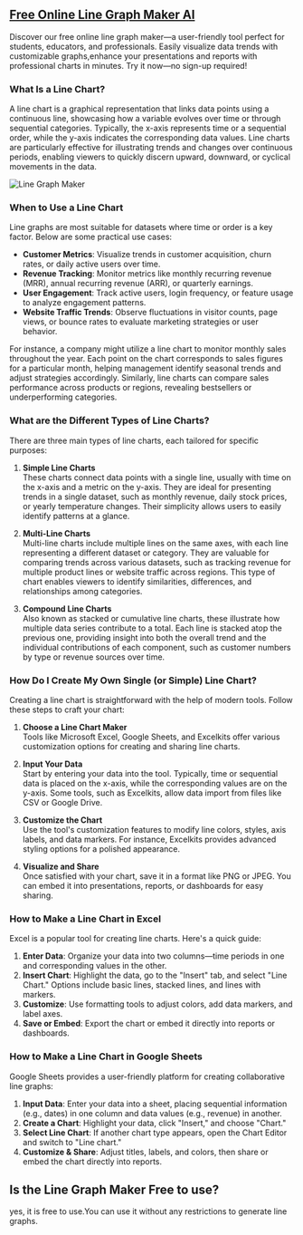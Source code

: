 ## [Free Online Line Graph Maker AI](https://graph-maker.online/)

Discover our free online line graph maker—a user-friendly tool perfect for students, educators, and professionals. Easily visualize data trends with customizable graphs,enhance your presentations and reports with professional charts in minutes. Try it now—no sign-up required!

### What Is a Line Chart?  
A line chart is a graphical representation that links data points using a continuous line, showcasing how a variable evolves over time or through sequential categories. Typically, the x-axis represents time or a sequential order, while the y-axis indicates the corresponding data values. Line charts are particularly effective for illustrating trends and changes over continuous periods, enabling viewers to quickly discern upward, downward, or cyclical movements in the data.

![Line Graph Maker](https://graph-maker.online/images/Line-Graph-Maker.jpg)

### When to Use a Line Chart  
Line graphs are most suitable for datasets where time or order is a key factor. Below are some practical use cases:  

- **Customer Metrics**: Visualize trends in customer acquisition, churn rates, or daily active users over time.  
- **Revenue Tracking**: Monitor metrics like monthly recurring revenue (MRR), annual recurring revenue (ARR), or quarterly earnings.  
- **User Engagement**: Track active users, login frequency, or feature usage to analyze engagement patterns.  
- **Website Traffic Trends**: Observe fluctuations in visitor counts, page views, or bounce rates to evaluate marketing strategies or user behavior.  

For instance, a company might utilize a line chart to monitor monthly sales throughout the year. Each point on the chart corresponds to sales figures for a particular month, helping management identify seasonal trends and adjust strategies accordingly. Similarly, line charts can compare sales performance across products or regions, revealing bestsellers or underperforming categories.  

### What are the Different Types of Line Charts?  
There are three main types of line charts, each tailored for specific purposes:  

1. **Simple Line Charts**  
   These charts connect data points with a single line, usually with time on the x-axis and a metric on the y-axis. They are ideal for presenting trends in a single dataset, such as monthly revenue, daily stock prices, or yearly temperature changes. Their simplicity allows users to easily identify patterns at a glance.  

2. **Multi-Line Charts**  
   Multi-line charts include multiple lines on the same axes, with each line representing a different dataset or category. They are valuable for comparing trends across various datasets, such as tracking revenue for multiple product lines or website traffic across regions. This type of chart enables viewers to identify similarities, differences, and relationships among categories.  

3. **Compound Line Charts**  
   Also known as stacked or cumulative line charts, these illustrate how multiple data series contribute to a total. Each line is stacked atop the previous one, providing insight into both the overall trend and the individual contributions of each component, such as customer numbers by type or revenue sources over time.  

### How Do I Create My Own Single (or Simple) Line Chart?  
Creating a line chart is straightforward with the help of modern tools. Follow these steps to craft your chart:  

1. **Choose a Line Chart Maker**  
   Tools like Microsoft Excel, Google Sheets, and Excelkits offer various customization options for creating and sharing line charts.  

2. **Input Your Data**  
   Start by entering your data into the tool. Typically, time or sequential data is placed on the x-axis, while the corresponding values are on the y-axis. Some tools, such as Excelkits, allow data import from files like CSV or Google Drive.  

3. **Customize the Chart**  
   Use the tool's customization features to modify line colors, styles, axis labels, and data markers. For instance, Excelkits provides advanced styling options for a polished appearance.  

4. **Visualize and Share**  
   Once satisfied with your chart, save it in a format like PNG or JPEG. You can embed it into presentations, reports, or dashboards for easy sharing.  

### How to Make a Line Chart in Excel  
Excel is a popular tool for creating line charts. Here's a quick guide:  

1. **Enter Data**: Organize your data into two columns—time periods in one and corresponding values in the other.  
2. **Insert Chart**: Highlight the data, go to the "Insert" tab, and select "Line Chart." Options include basic lines, stacked lines, and lines with markers.  
3. **Customize**: Use formatting tools to adjust colors, add data markers, and label axes.  
4. **Save or Embed**: Export the chart or embed it directly into reports or dashboards.  

### How to Make a Line Chart in Google Sheets  
Google Sheets provides a user-friendly platform for creating collaborative line graphs:  

1. **Input Data**: Enter your data into a sheet, placing sequential information (e.g., dates) in one column and data values (e.g., revenue) in another.  
2. **Create a Chart**: Highlight your data, click "Insert," and choose "Chart."  
3. **Select Line Chart**: If another chart type appears, open the Chart Editor and switch to "Line chart."  
4. **Customize & Share**: Adjust titles, labels, and colors, then share or embed the chart directly into reports.  

## Is the Line Graph Maker Free to use?

yes, it is free to use.You can use it without any restrictions to generate line graphs.